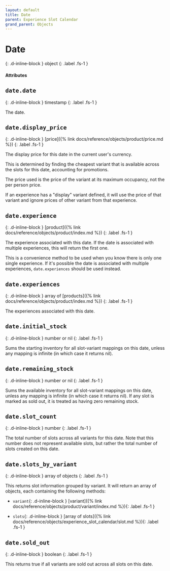 ```yaml
---
layout: default
title: Date
parent: Experience Slot Calendar
grand_parent: Objects
---
```


# Date
{: .d-inline-block }
object
{: .label .fs-1 }

#### Attributes

## `date.date`
{: .d-inline-block }
timestamp
{: .label .fs-1 }

The date.

## `date.display_price`
{: .d-inline-block }
[price]({% link docs/reference/objects/product/price.md %})
{: .label .fs-1 }

The display price for this date in the current user's currency.

This is determined by finding the cheapest variant that is available across the slots for this date, accounting for promotions.

The price used is the price of the variant at its maximum occupancy, not the per person price.

If an experience has a "display" variant defined, it will use the price of that variant and ignore prices of other variant from that experience.


## `date.experience`
{: .d-inline-block }
[product]({% link docs/reference/objects/product/index.md %})
{: .label .fs-1 }

The experience associated with this date. If the date is associated with multiple experiences, this will return the first one.

This is a convenience method to be used when you know there is only one single experience. If it's possible the date is associated with multiple experiences, `date.experiences` should be used instead.

## `date.experiences`
{: .d-inline-block }
array of [products]({% link docs/reference/objects/product/index.md %})
{: .label .fs-1 }

The experiences associated with this date.

## `date.initial_stock`
{: .d-inline-block }
number or nil
{: .label .fs-1 }

Sums the starting inventory for all slot-variant mappings on this date, unless any mapping is infinite (in which case it returns nil).

## `date.remaining_stock`
{: .d-inline-block }
number or nil
{: .label .fs-1 }

Sums the available inventory for all slot-variant mappings on this date, unless any mapping is infinite (in which case it returns nil). If any slot is marked as sold out, it is treated as having zero remaining stock.

## `date.slot_count`
{: .d-inline-block }
number
{: .label .fs-1 }

The total number of slots across all variants for this date. Note that this number does not represent available slots, but rather the total number of slots created on this date.

## `date.slots_by_variant`
{: .d-inline-block }
array of objects
{: .label .fs-1 }

This returns slot information grouped by variant. It will return an array of objects, each containing the following methods:

- `variant`{: .d-inline-block }
  [variant]({% link docs/reference/objects/product/variant/index.md %}){: .label .fs-1 }

- `slots`{: .d-inline-block }
  [array of slots]({% link docs/reference/objects/experience_slot_calendar/slot.md %}){: .label .fs-1 }


## `date.sold_out`
{: .d-inline-block }
boolean
{: .label .fs-1 }

This returns true if all variants are sold out across all slots on this date.
